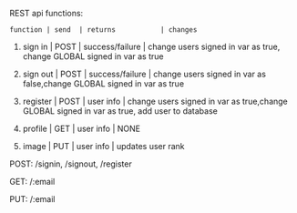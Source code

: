 REST api functions:

    function | send  | returns           | changes

1)  sign in  | POST  | success/failure   | change users signed in var as true,
change GLOBAL signed in var as true

2)  sign out | POST  | success/failure   | change users signed in var as false,change GLOBAL signed in var as true

3)  register | POST  | user info         | change users signed in var as true,change GLOBAL signed in var as true, add user to database

4)  profile  | GET   | user info         | NONE

5)  image    | PUT   | user info         | updates user rank


POST:
/signin, /signout, /register

GET:
/:email

PUT:
/:email